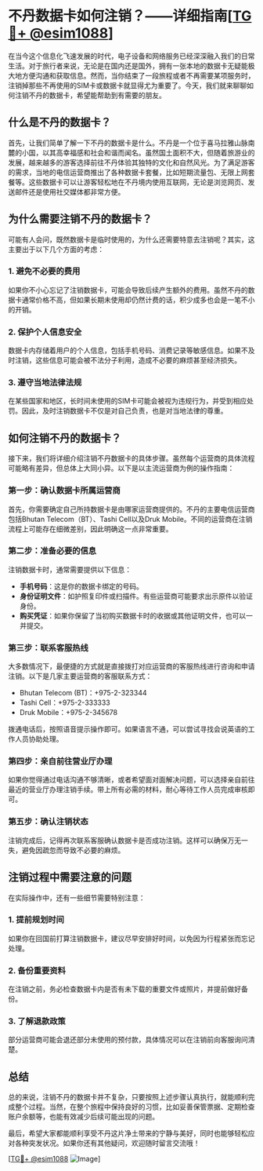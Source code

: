# 不丹数据卡如何注销？——详细指南[[TG💪+ @esim1088](https://t.me/s/esim1088)]

在当今这个信息化飞速发展的时代，电子设备和网络服务已经深深融入我们的日常生活。对于旅行者来说，无论是在国内还是国外，拥有一张本地的数据卡无疑能极大地方便沟通和获取信息。然而，当你结束了一段旅程或者不再需要某项服务时，注销掉那些不再使用的SIM卡或数据卡就显得尤为重要了。今天，我们就来聊聊如何注销不丹的数据卡，希望能帮助到有需要的朋友。

## 什么是不丹的数据卡？

首先，让我们简单了解一下不丹的数据卡是什么。不丹是一个位于喜马拉雅山脉南麓的小国，以其高幸福感和社会和谐而闻名。虽然国土面积不大，但随着旅游业的发展，越来越多的游客选择前往不丹体验其独特的文化和自然风光。为了满足游客的需求，当地的电信运营商推出了各种数据卡套餐，比如短期流量包、无限上网套餐等。这些数据卡可以让游客轻松地在不丹境内使用互联网，无论是浏览网页、发送邮件还是使用社交媒体都非常方便。

## 为什么需要注销不丹的数据卡？

可能有人会问，既然数据卡是临时使用的，为什么还需要特意去注销呢？其实，这主要出于以下几个方面的考虑：

### 1. **避免不必要的费用**
   如果你不小心忘记了注销数据卡，可能会导致后续产生额外的费用。虽然不丹的数据卡通常价格不高，但如果长期未使用却仍然计费的话，积少成多也会是一笔不小的开销。

### 2. **保护个人信息安全**
   数据卡内存储着用户的个人信息，包括手机号码、消费记录等敏感信息。如果不及时注销，这些信息可能会被不法分子利用，造成不必要的麻烦甚至经济损失。

### 3. **遵守当地法律法规**
   在某些国家和地区，长时间未使用的SIM卡可能会被视为违规行为，并受到相应处罚。因此，及时注销数据卡不仅是对自己负责，也是对当地法律的尊重。

## 如何注销不丹的数据卡？

接下来，我们将详细介绍注销不丹数据卡的具体步骤。虽然每个运营商的具体流程可能略有差异，但总体上大同小异。以下是以主流运营商为例的操作指南：

### **第一步：确认数据卡所属运营商**
   首先，你需要确定自己所持数据卡是由哪家运营商提供的。不丹的主要电信运营商包括Bhutan Telecom（BT）、Tashi Cell以及Druk Mobile。不同的运营商在注销流程上可能存在细微差别，因此明确这一点非常重要。

### **第二步：准备必要的信息**
   注销数据卡时，通常需要提供以下信息：
   - **手机号码**：这是你的数据卡绑定的号码。
   - **身份证明文件**：如护照复印件或扫描件。有些运营商可能要求出示原件以验证身份。
   - **购买凭证**：如果你保留了当初购买数据卡时的收据或其他证明文件，也可以一并提交。

### **第三步：联系客服热线**
   大多数情况下，最便捷的方式就是直接拨打对应运营商的客服热线进行咨询和申请注销。以下是几家主要运营商的客服联系方式：
   - Bhutan Telecom (BT)：+975-2-323344
   - Tashi Cell：+975-2-333333
   - Druk Mobile：+975-2-345678

   拨通电话后，按照语音提示操作即可。如果语言不通，可以尝试寻找会说英语的工作人员协助处理。

### **第四步：亲自前往营业厅办理**
   如果你觉得通过电话沟通不够清晰，或者希望面对面解决问题，可以选择亲自前往最近的营业厅办理注销手续。带上所有必需的材料，耐心等待工作人员完成审核即可。

### **第五步：确认注销状态**
   注销完成后，记得再次联系客服确认数据卡是否成功注销。这样可以确保万无一失，避免因疏忽而导致不必要的麻烦。

## 注销过程中需要注意的问题

在实际操作中，还有一些细节需要特别注意：

### 1. **提前规划时间**
   如果你在回国前打算注销数据卡，建议尽早安排好时间，以免因为行程紧张而忘记处理。

### 2. **备份重要资料**
   在注销之前，务必检查数据卡内是否有未下载的重要文件或照片，并提前做好备份。

### 3. **了解退款政策**
   部分运营商可能会退还部分未使用的预付款，具体情况可以在注销前向客服询问清楚。

## 总结

总的来说，注销不丹的数据卡并不复杂，只要按照上述步骤认真执行，就能顺利完成整个过程。当然，在整个旅程中保持良好的习惯，比如妥善保管票据、定期检查账户余额等，也能有效减少后续可能出现的问题。

最后，希望大家都能顺利享受不丹这片净土带来的宁静与美好，同时也能够轻松应对各种突发状况。如果你还有其他疑问，欢迎随时留言交流哦！

[[TG💪+ @esim1088](https://t.me/s/esim1088) ![Image](https://i.postimg.cc/4NQfJmqS/Snipaste-2025-05-13-00-14-12.png)]